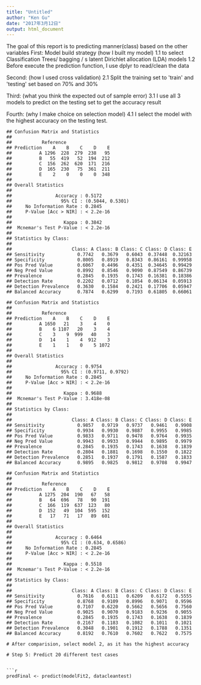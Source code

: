 ```yaml
---
title: "Untitled"
author: "Ken Gu"
date: "2017年3月12日"
output: html_document
---
```

The goal of this report is to predicting manner(class) based on the other variables
First: Model build strategy (how I built my model)
1.1 to select  Classification Trees/ bagging / s latent Dirichlet allocation (LDA) models
1.2 Before execute the prediction function, I use dplyr to read/clean the data

Second: (how I used cross validation)
2.1 Split the training set to 'train' and 'testing' set based on 70% and 30% 

Third: (what you think the expected out of sample error)
3.1 I use all 3 models to predict on the testing set to get the accuracy result

Fourth: (why I make choice on selection model)
4.1 I select the model with the highest accuracy on the testing test.







```
## Confusion Matrix and Statistics
## 
##           Reference
## Prediction    A    B    C    D    E
##          A 1296  228  279  238   95
##          B   55  419   52  194  212
##          C  156  262  620  171  216
##          D  165  230   75  361  211
##          E    2    0    0    0  348
## 
## Overall Statistics
##                                           
##                Accuracy : 0.5172          
##                  95% CI : (0.5044, 0.5301)
##     No Information Rate : 0.2845          
##     P-Value [Acc > NIR] : < 2.2e-16       
##                                           
##                   Kappa : 0.3842          
##  Mcnemar's Test P-Value : < 2.2e-16       
## 
## Statistics by Class:
## 
##                      Class: A Class: B Class: C Class: D Class: E
## Sensitivity            0.7742   0.3679   0.6043  0.37448  0.32163
## Specificity            0.8005   0.8919   0.8343  0.86161  0.99958
## Pos Pred Value         0.6067   0.4496   0.4351  0.34645  0.99429
## Neg Pred Value         0.8992   0.8546   0.9090  0.87549  0.86739
## Prevalence             0.2845   0.1935   0.1743  0.16381  0.18386
## Detection Rate         0.2202   0.0712   0.1054  0.06134  0.05913
## Detection Prevalence   0.3630   0.1584   0.2421  0.17706  0.05947
## Balanced Accuracy      0.7874   0.6299   0.7193  0.61805  0.66061
```

```
## Confusion Matrix and Statistics
## 
##           Reference
## Prediction    A    B    C    D    E
##          A 1650   21    3    4    0
##          B    6 1107   20    3    4
##          C    3    9  999   40    3
##          D   14    1    4  912    3
##          E    1    1    0    5 1072
## 
## Overall Statistics
##                                           
##                Accuracy : 0.9754          
##                  95% CI : (0.9711, 0.9792)
##     No Information Rate : 0.2845          
##     P-Value [Acc > NIR] : < 2.2e-16       
##                                           
##                   Kappa : 0.9688          
##  Mcnemar's Test P-Value : 3.418e-08       
## 
## Statistics by Class:
## 
##                      Class: A Class: B Class: C Class: D Class: E
## Sensitivity            0.9857   0.9719   0.9737   0.9461   0.9908
## Specificity            0.9934   0.9930   0.9887   0.9955   0.9985
## Pos Pred Value         0.9833   0.9711   0.9478   0.9764   0.9935
## Neg Pred Value         0.9943   0.9933   0.9944   0.9895   0.9979
## Prevalence             0.2845   0.1935   0.1743   0.1638   0.1839
## Detection Rate         0.2804   0.1881   0.1698   0.1550   0.1822
## Detection Prevalence   0.2851   0.1937   0.1791   0.1587   0.1833
## Balanced Accuracy      0.9895   0.9825   0.9812   0.9708   0.9947
```

```
## Confusion Matrix and Statistics
## 
##           Reference
## Prediction    A    B    C    D    E
##          A 1275  204  190   67   58
##          B   64  696   78   90  191
##          C  166  119  637  123   80
##          D  152   49  104  595  152
##          E   17   71   17   89  601
## 
## Overall Statistics
##                                          
##                Accuracy : 0.6464         
##                  95% CI : (0.634, 0.6586)
##     No Information Rate : 0.2845         
##     P-Value [Acc > NIR] : < 2.2e-16      
##                                          
##                   Kappa : 0.5518         
##  Mcnemar's Test P-Value : < 2.2e-16      
## 
## Statistics by Class:
## 
##                      Class: A Class: B Class: C Class: D Class: E
## Sensitivity            0.7616   0.6111   0.6209   0.6172   0.5555
## Specificity            0.8768   0.9109   0.8996   0.9071   0.9596
## Pos Pred Value         0.7107   0.6220   0.5662   0.5656   0.7560
## Neg Pred Value         0.9025   0.9070   0.9183   0.9236   0.9055
## Prevalence             0.2845   0.1935   0.1743   0.1638   0.1839
## Detection Rate         0.2167   0.1183   0.1082   0.1011   0.1021
## Detection Prevalence   0.3048   0.1901   0.1912   0.1788   0.1351
## Balanced Accuracy      0.8192   0.7610   0.7602   0.7622   0.7575
```

```
# After comparision, select model 2, as it has the highest accuracy

# Step 5: Predict 20 different test cases


```r
predFinal <- predict(modelFit2, datacleantest)
```


